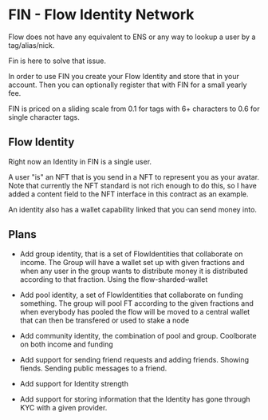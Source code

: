 # FIN - Flow Identity Network

Flow does not have any equivalent to ENS or any way to lookup a user by a tag/alias/nick. 

Fin is here to solve that issue. 

In order to use FIN you create your Flow Identity and store that in your account. Then you can optionally register that with FIN for a small yearly fee. 

FIN is priced on a sliding scale from 0.1 for tags with 6+ characters to 0.6 for single character tags.

## Flow Identity
Right now an Identity in FIN is a single user. 

A user "is" an NFT that is you send in a NFT to represent you as your avatar. Note that currently the NFT standard is not rich enough to do this, so I have added a content field to the NFT interface in this contract as an example. 

An identity also has a wallet capability linked that you can send money into. 


## Plans

 - Add group identity, that is a set of FlowIdentities that collaborate on income. The Group will have a wallet set up with given fractions and when any user in the group wants to distribute money it is distributed according to that fraction. Using the flow-sharded-wallet
 - Add pool identity, a set of FlowIdentities that collaborate on funding something. The group will pool FT according to the given fractions and when everybody has pooled the flow will be moved to a central wallet that can then be transfered or used to stake a node
 - Add community identity, the combination of pool and group. Coolborate on both income and funding

 - Add support for sending friend requests and adding friends. Showing fiends. Sending public messages to a friend.
 - Add support for Identity strength
 - Add support for storing information that the Identity has gone through KYC with a given provider. 


